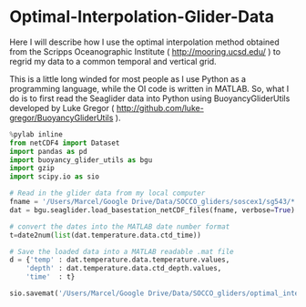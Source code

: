 # Optimal-Interpolation-Glider-Data

Here I will describe how I use the optimal interpolation method obtained from the Scripps Oceanographic Institute ( http://mooring.ucsd.edu/ ) to regrid my data to a common temporal and vertical grid.

This is a little long winded for most people as I use Python as a programming language, while the OI code is written in MATLAB. So, what I do is to first read the Seaglider data into Python using BuoyancyGliderUtils developed by Luke Gregor ( http://github.com/luke-gregor/BuoyancyGliderUtils ). 

```python
%pylab inline
from netCDF4 import Dataset
import pandas as pd
import buoyancy_glider_utils as bgu
import gzip
import scipy.io as sio

# Read in the glider data from my local computer
fname = '/Users/Marcel/Google Drive/Data/SOCCO_gliders/soscex1/sg543/*.nc'
dat = bgu.seaglider.load_basestation_netCDF_files(fname, verbose=True)

# convert the dates into the MATLAB date number format
t=date2num(list(dat.temperature.data.ctd_time))

# Save the loaded data into a MATLAB readable .mat file
d = {'temp' : dat.temperature.data.temperature.values,
    'depth' : dat.temperature.data.ctd_depth.values,
    'time'  : t}

sio.savemat('/Users/Marcel/Google Drive/Data/SOCCO_gliders/optimal_interpolated_grids/soscex1_temp.mat', d)
```
